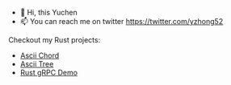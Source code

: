 - 👋 Hi, this Yuchen
- 📫 You can reach me on twitter https://twitter.com/yzhong52

Checkout my Rust projects:

- [Ascii Chord](https://github.com/yzhong52/ascii_chord)
- [Ascii Tree](https://github.com/yzhong52/ascii_tree)
- [Rust gRPC Demo](https://github.com/yzhong52/rust_grpc_demo)
